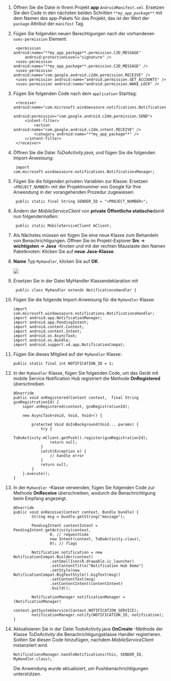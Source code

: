 1. Öffnen Sie die Datei in Ihrem Projekt **app** `AndroidManifest.xml`. Ersetzen Sie den Code in den nächsten beiden Schritten _`**my_app_package**`_ mit dem Namen des app-Pakets für das Projekt, das ist der Wert der `package` Attribut der `manifest` Tag.

2. Fügen Sie folgenden neuen Berechtigungen nach der vorhandenen `uses-permission` Element:

        <permission android:name="**my_app_package**.permission.C2D_MESSAGE"
            android:protectionLevel="signature" />
        <uses-permission android:name="**my_app_package**.permission.C2D_MESSAGE" />
        <uses-permission android:name="com.google.android.c2dm.permission.RECEIVE" />
        <uses-permission android:name="android.permission.GET_ACCOUNTS" />
        <uses-permission android:name="android.permission.WAKE_LOCK" />

3. Fügen Sie folgenden Code nach dem `application` Starttag:

        <receiver android:name="com.microsoft.windowsazure.notifications.NotificationsBroadcastReceiver"
                                        android:permission="com.google.android.c2dm.permission.SEND">
            <intent-filter>
                <action android:name="com.google.android.c2dm.intent.RECEIVE" />
                <category android:name="**my_app_package**" />
            </intent-filter>
        </receiver>


4. Öffnen Sie die Datei *ToDoActivity.java*, und fügen Sie die folgenden Import-Anweisung:

        import com.microsoft.windowsazure.notifications.NotificationsManager;


5. Fügen Sie die folgenden privaten Variablen zur Klasse: Ersetzen _`<PROJECT_NUMBER>`_ mit der Projektnummer von Google für Ihre Anwendung in der vorangehenden Prozedur zugewiesen:

        public static final String SENDER_ID = "<PROJECT_NUMBER>";

6. Ändern der *MobileServiceClient* von **private** **Öffentliche statische**damit nun folgendermaßen:

        public static MobileServiceClient mClient;

7. Als Nächstes müssen wir fügen Sie eine neue Klasse zum Behandeln von Benachrichtigungen. Öffnen Sie im Projekt-Explorer **Src** => **wichtigsten** => **Java** -Knoten und mit der rechten Maustaste den Namen Paketknoten: Klicken Sie auf **neue** **Java-Klasse**.

8. **Name** Typ `MyHandler`, klicken Sie auf **OK**.


    ![](./media/app-service-mobile-android-configure-push/android-studio-create-class.png)


9. Ersetzen Sie in der Datei MyHandler Klassendeklaration mit

        public class MyHandler extends NotificationsHandler {


10. Fügen Sie die folgende Import-Anweisung für die `MyHandler` Klasse:

        import com.microsoft.windowsazure.notifications.NotificationsHandler;
        import android.app.NotificationManager;
        import android.app.PendingIntent;
        import android.content.Context;
        import android.content.Intent;
        import android.os.AsyncTask;
        import android.os.Bundle;
        import android.support.v4.app.NotificationCompat;


11. Fügen Sie dieses Mitglied auf der `MyHandler` Klasse:

        public static final int NOTIFICATION_ID = 1;


12. In der `MyHandler` Klasse, fügen Sie folgenden Code, um das Gerät mit mobile Service Notification Hub registriert die Methode **OnRegistered** überschreiben.

        @Override
        public void onRegistered(Context context,  final String gcmRegistrationId) {
            super.onRegistered(context, gcmRegistrationId);

            new AsyncTask<Void, Void, Void>() {

                protected Void doInBackground(Void... params) {
                    try {
                        ToDoActivity.mClient.getPush().register(gcmRegistrationId);
                        return null;
                    }
                    catch(Exception e) {
                        // handle error             
                    }
                    return null;            
                }
            }.execute();
        }


13. In der `MyHandler` -Klasse verwenden, fügen Sie folgenden Code zur Methode **OnReceive** überschreiben, wodurch die Benachrichtigung beim Empfang angezeigt.

        @Override
        public void onReceive(Context context, Bundle bundle) {
                String msg = bundle.getString("message");

                PendingIntent contentIntent = PendingIntent.getActivity(context,
                        0, // requestCode
                        new Intent(context, ToDoActivity.class),
                        0); // flags

                Notification notification = new NotificationCompat.Builder(context)
                        .setSmallIcon(R.drawable.ic_launcher)
                        .setContentTitle("Notification Hub Demo")
                        .setStyle(new NotificationCompat.BigTextStyle().bigText(msg))
                        .setContentText(msg)
                        .setContentIntent(contentIntent)
                        .build();

                NotificationManager notificationManager = (NotificationManager)
                        context.getSystemService(Context.NOTIFICATION_SERVICE);
                notificationManager.notify(NOTIFICATION_ID, notification);
        }


14. Aktualisieren Sie in der Datei TodoActivity.java **OnCreate** -Methode der Klasse *ToDoActivity* die Benachrichtigungsklasse Handler registrieren. Sollten Sie diesen Code hinzufügen, nachdem *MobileServiceClient* instanziiert wird.


        NotificationsManager.handleNotifications(this, SENDER_ID, MyHandler.class);

    Die Anwendung wurde aktualisiert, um Pushbenachrichtigungen unterstützen.
